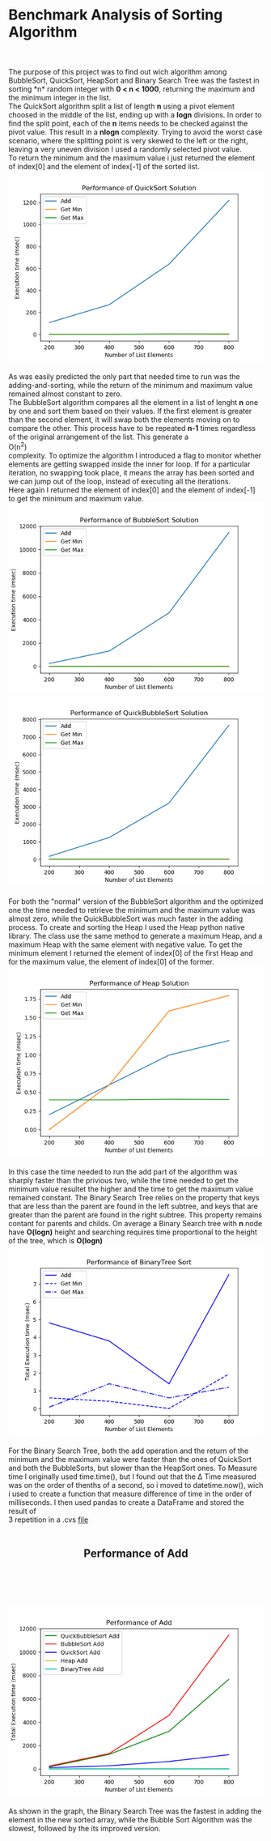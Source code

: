 # Benchmark Analysis of Sorting Algorithm <br>
<br>
<br>
The purpose of this project was to find out wich algorithm among BubbleSort, QuickSort, HeapSort and Binary Search Tree was the fastest in sorting *n* random integer with <b>0 < n < 1000</b>, returning the maximum and the minimum integer in the list.<br>
The QuickSort algorithm split a list of length <b>n</b> using a pivot element choosed in the middle of the list, ending up with a <b>logn</b> divisions. In order to find the split point, each of the <b>n</b> items needs to be checked against the pivot value. This result in a <b>nlogn</b> complexity. Trying to avoid the worst case scenario, where the splitting point is very skewed to the left or the right, leaving a very uneven division I used a randomly selected pivot value.<br>
To return the minimum and the maximum value i just returned the element of index[0] and the element of index[-1] of the sorted list.<br> 
<img src="https://github.com/Gohos322/HW3/blob/master/Performance%20of%20QuickSort%20Solution.png"><br>
<br>
As was easily predicted the only part that needed time to run was the adding-and-sorting, while the return of the minimum and maximum value remained almost constant to zero. <br>
The BubbleSort algorithm compares all the element in a list of lenght <b>n</b> one by one and sort them based on their values. If the first element is greater than the second element, it will swap both the elements moving on to compare the other. This process have to be repeated <b>n-1</b> times regardless of the original arrangement of the list. This generate a <br>O(n<SUP>2</SUP>)</br> complexity. To optimize the algorithm I introduced a flag to monitor whether elements are getting swapped inside the inner for loop. If for a particular iteration, no swapping took place, it means the array has been sorted and we can jump out of the loop, instead of executing all the iterations.<br>
Here again I returned the element of index[0] and the element of index[-1] to get the minimum and maximum value.<br>
<img src="https://github.com/Gohos322/HW3/blob/master/Performance%20of%20BubbleSort%20Solution.png"><img src="https://github.com/Gohos322/HW3/blob/master/Performance%20of%20QuickBubbleSort%20Solution.png"><br>
<br>
For both the "normal" version of the BubbleSort algorithm and the optimized one the time needed to retrieve the minimum and the maximum value was almost zero, while the QuickBubbleSort was much faster in the adding process.
To create and sorting the Heap I used the Heap python native library. The class use the same method to generate a maximum Heap, and a maximum Heap with the same element with negative value. To get the minimum element I returned the element of index[0] of the first Heap and for the maximum value, the element of index[0] of the former. <br>
<img src="https://github.com/Gohos322/HW3/blob/master/Performance%20of%20HeapSort%20Solution.png"><br>
<br>
In this case the time needed to run the add part of the algorithm was sharply faster than the privious two, while  the time needed to get the minimum value resultet the higher and the time to get the maximum value remained constant. 
The Binary Search Tree relies on the property that keys that are less than the parent are found in the left subtree, and keys that are greater than the parent are found in the right subtree. This property remains contant for parents and childs. On average a Binary Search tree with <b>n</b> node have <b>O(logn)</b> height and searching requires time proportional to the height of the tree, which is <b>O(logn)</b><br>
<img src="https://github.com/Gohos322/HW3/blob/master/Performance%20of%20BinarySearchTree%20Sort%20Solution.png"><br>
<br>
For the Binary Search Tree, both the add operation and the return of the minimum and the maximum value were faster than the ones of QuickSort and both the BubbleSorts, but slower than the HeapSort ones.
To Measure time I originally used time.time(), but I found out that the &Delta; Time measured was on the order of thenths of a second, so i moved to datetime.now(), wich i used to create a function that measure difference of time in the order of milliseconds. I then used pandas to create a DataFrame and stored the result of <br>3</b> repetition in a .cvs <a href="https://github.com/Gohos322/HW3/blob/master/benchmark_data.csv">file</a><br>
<br>
<header><h2>Performance of Add</h2></header> <br>
<br>
<img src="https://github.com/Gohos322/HW3/blob/master/Performance%20of%20Add.png">
<br>
<br>
As shown in the graph, the Binary Search Tree was the fastest in adding the element in the new sorted array, while the Bubble Sort Algorithm was the slowest, followed by the its improved version.
